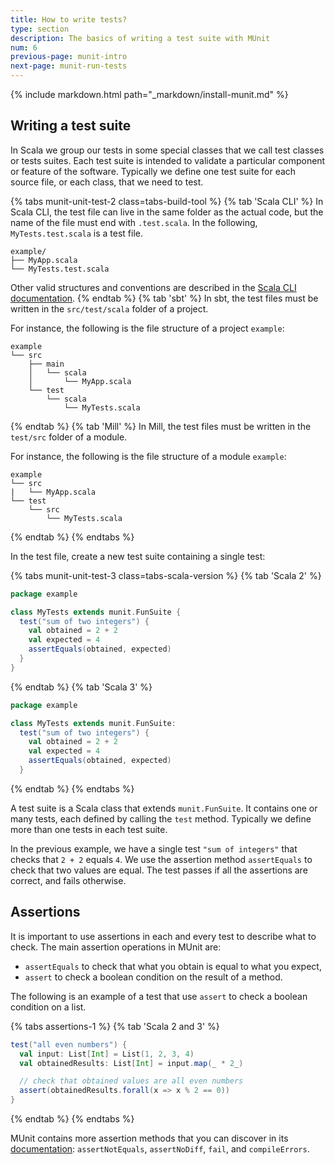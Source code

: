 ```yaml
---
title: How to write tests?
type: section
description: The basics of writing a test suite with MUnit
num: 6
previous-page: munit-intro
next-page: munit-run-tests
---
```


{% include markdown.html path="_markdown/install-munit.md" %}

## Writing a test suite

In Scala we group our tests in some special classes that we call test classes or tests suites.
Each test suite is intended to validate a particular component or feature of the software.
Typically we define one test suite for each source file, or each class, that we need to test.

{% tabs munit-unit-test-2 class=tabs-build-tool %}
{% tab 'Scala CLI' %}
In Scala CLI, the test file can live in the same folder as the actual code, but the name of the file must end with `.test.scala`.
In the following, `MyTests.test.scala` is a test file.
```
example/
├── MyApp.scala
└── MyTests.test.scala
```
Other valid structures and conventions are described in the [Scala CLI documentation](https://scala-cli.virtuslab.org/docs/commands/test/#test-sources).
{% endtab %}
{% tab 'sbt' %}
In sbt, the test files must be written in the `src/test/scala` folder of a project.

For instance, the following is the file structure of a project `example`:
```
example
└── src
    ├── main
    │   └── scala
    │       └── MyApp.scala
    └── test
        └── scala
            └── MyTests.scala
```
{% endtab %}
{% tab 'Mill' %}
In Mill, the test files must be written in the `test/src` folder of a module.

For instance, the following is the file structure of a module `example`:
```
example
└── src
|   └── MyApp.scala
└── test
    └── src
        └── MyTests.scala
```
{% endtab %}
{% endtabs %}

In the test file, create a new test suite containing a single test:

{% tabs munit-unit-test-3 class=tabs-scala-version %}
{% tab 'Scala 2' %}
```scala
package example

class MyTests extends munit.FunSuite {
  test("sum of two integers") {
    val obtained = 2 + 2
    val expected = 4
    assertEquals(obtained, expected)
  }
}
```
{% endtab %}
{% tab 'Scala 3' %}
```scala
package example

class MyTests extends munit.FunSuite:
  test("sum of two integers") {
    val obtained = 2 + 2
    val expected = 4
    assertEquals(obtained, expected)
  }
```
{% endtab %}
{% endtabs %}

A test suite is a Scala class that extends `munit.FunSuite`.
It contains one or many tests, each defined by calling the `test` method.
Typically we define more than one tests in each test suite.

In the previous example, we have a single test `"sum of integers"` that checks that `2 + 2` equals `4`.
We use the assertion method `assertEquals` to check that two values are equal.
The test passes if all the assertions are correct, and fails otherwise.

## Assertions

It is important to use assertions in each and every test to describe what to check.
The main assertion operations in MUnit are:
- `assertEquals` to check that what you obtain is equal to what you expect,
- `assert` to check a boolean condition on the result of a method.

The following is an example of a test that use `assert` to check a boolean condition on a list.

{% tabs assertions-1 %}
{% tab 'Scala 2 and 3' %}
```scala
test("all even numbers") {
  val input: List[Int] = List(1, 2, 3, 4)
  val obtainedResults: List[Int] = input.map(_ * 2_)

  // check that obtained values are all even numbers
  assert(obtainedResults.forall(x => x % 2 == 0))
}
```
{% endtab %}
{% endtabs %}

MUnit contains more assertion methods that you can discover in its [documentation](https://scalameta.org/munit/docs/assertions.html):
`assertNotEquals`, `assertNoDiff`, `fail`, and `compileErrors`.

